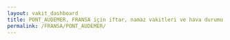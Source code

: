 ```yaml
---
layout: vakit_dashboard
title: PONT_AUDEMER, FRANSA için iftar, namaz vakitleri ve hava durumu - ilçe/eyalet seç
permalink: /FRANSA/PONT_AUDEMER/
---
```


<script type="text/javascript">
  var GLOBAL_COUNTRY = 'FRANSA';
  var GLOBAL_CITY = 'PONT_AUDEMER';
  var GLOBAL_STATE = '';
  var lat = 72;
  var lon = 21;
</script>
